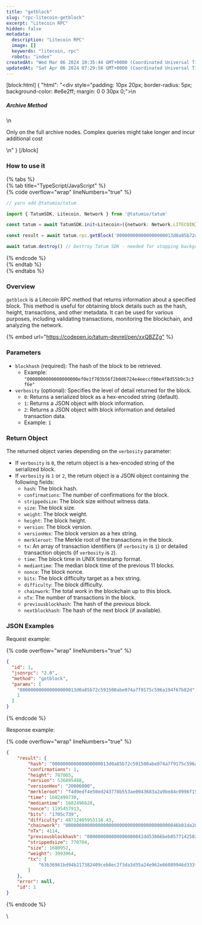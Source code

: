 ```yaml
---
title: "getblock"
slug: "rpc-litecoin-getblock"
excerpt: "Litecoin RPC"
hidden: false
metadata: 
  description: "Litecoin RPC"
  image: []
  keywords: "litecoin, rpc"
  robots: "index"
createdAt: "Wed Mar 06 2024 10:35:44 GMT+0000 (Coordinated Universal Time)"
updatedAt: "Sat Apr 06 2024 07:29:58 GMT+0000 (Coordinated Universal Time)"
---
```

[block:html]
{
  "html": "<div style=\"padding: 10px 20px; border-radius: 5px; background-color: #e6e2ff; margin: 0 0 30px 0;\">\n  <h5>Archive Method</h5>\n  <p>Only on the full archive nodes. Complex queries might take longer and incur additional cost</p>\n</div>"
}
[/block]


### How to use it

{% tabs %}  
{% tab title="TypeScript/JavaScript" %}  
{% code overflow="wrap" lineNumbers="true" %}

```typescript
// yarn add @tatumio/tatum

import { TatumSDK, Litecoin, Network } from '@tatumio/tatum'

const tatum = await TatumSDK.init<Litecoin>({network: Network.LITECOIN})

const result = await tatum.rpc.getBlock('000000000000000000013d0a85b72c591500abe074a7f9175c596a194f67b82d')

await tatum.destroy() // Destroy Tatum SDK - needed for stopping background jobs
```

{% endcode %}  
{% endtab %}  
{% endtabs %}

### Overview

`getblock` is a Litecoin RPC method that returns information about a specified block. This method is useful for obtaining block details such as the hash, height, transactions, and other metadata. It can be used for various purposes, including validating transactions, monitoring the blockchain, and analyzing the network.

{% embed url="<https://codepen.io/tatum-devrel/pen/xxQBZZg"> %}

### Parameters

- `blockhash` (required): The hash of the block to be retrieved.
  - Example: `"0000000000000000000ef0e1f703b56f2b0d6724e4eeccf00e4f8d55b9c3c3f6e"`
- `verbosity` (optional): Specifies the level of detail returned for the block.
  - `0`: Returns a serialized block as a hex-encoded string (default).
  - `1`: Returns a JSON object with block information.
  - `2`: Returns a JSON object with block information and detailed transaction data.
  - Example: `1`

### Return Object

The returned object varies depending on the `verbosity` parameter:

- If `verbosity` is `0`, the return object is a hex-encoded string of the serialized block.
- If `verbosity` is `1` or `2`, the return object is a JSON object containing the following fields:
  - `hash`: The block hash.
  - `confirmations`: The number of confirmations for the block.
  - `strippedsize`: The block size without witness data.
  - `size`: The block size.
  - `weight`: The block weight.
  - `height`: The block height.
  - `version`: The block version.
  - `versionHex`: The block version as a hex string.
  - `merkleroot`: The Merkle root of the transactions in the block.
  - `tx`: An array of transaction identifiers (if `verbosity` is `1`) or detailed transaction objects (if `verbosity` is `2`).
  - `time`: The block time in UNIX timestamp format.
  - `mediantime`: The median block time of the previous 11 blocks.
  - `nonce`: The block nonce.
  - `bits`: The block difficulty target as a hex string.
  - `difficulty`: The block difficulty.
  - `chainwork`: The total work in the blockchain up to this block.
  - `nTx`: The number of transactions in the block.
  - `previousblockhash`: The hash of the previous block.
  - `nextblockhash`: The hash of the next block (if available).

### JSON Examples

Request example:

{% code overflow="wrap" lineNumbers="true" %}

```json
{
  "id": 1,
  "jsonrpc": "2.0",
  "method": "getblock",
  "params": [
    "000000000000000000013d0a85b72c591500abe074a7f9175c596a194f67b82d",
    1
  ]
}
```

{% endcode %}

Response example:

{% code overflow="wrap" lineNumbers="true" %}

```json
{
    "result": {
        "hash": "000000000000000000013d0a85b72c591500abe074a7f9175c596a194f67b82d",
        "confirmations": 1,
        "height": 787065,
        "version": 536895488,
        "versionHex": "20006000",
        "merkleroot": "f4d9edf4e50ed243778b553ae0043683a2a9be84c0996f15b30e2e282e6bd2d8",
        "time": 1682499730,
        "mediantime": 1682496628,
        "nonce": 1195457913,
        "bits": "1705c739",
        "difficulty": 48712405953118.43,
        "chainwork": "000000000000000000000000000000000000000046b01da204f6db69fc714174",
        "nTx": 4114,
        "previousblockhash": "000000000000000000041dd53066beb0577142582ec56573b5260d915311c773",
        "strippedsize": 770704,
        "size": 1680952,
        "weight": 3993064,
        "tx": [
            "63b36961bd94b217382409ceb8ec2f3da3d35a24e962e66089946d333f1af82b"
        ]
    },
    "error": null,
    "id": 1
}
```

{% endcode %}

\\
